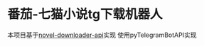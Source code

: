 # 番茄-七猫小说tg下载机器人
本项目基于[novel-downloader-api](https://github.com/shing-yu/novel-downloader-api)实现
使用pyTelegramBotAPI实现